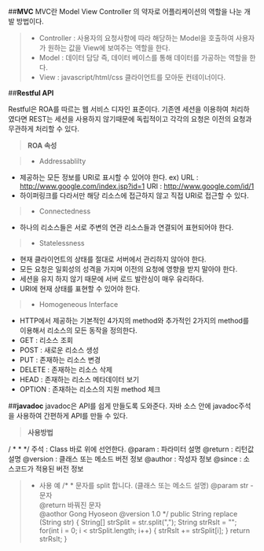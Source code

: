 ##**MVC**
MVC란 Model View Controller 의 약자로 어플리케이션의 역할을 나눈 개발 방법이다.
> * Controller : 사용자의 요청사항에 따라 해당하는 Model을 호출하여 사용자가 원하는 값을 View에 보여주는 역할을 한다.
> * Model : 데이터 담당 즉, 데이터 베이스를 통해 데이터를 가공하는 역할을 한다.
> * View : javascript/html/css 클라이언트를 모아둔 컨테이너이다.

##**Restful API**

Restful은 ROA를 따르는 웹 서비스 디자인 표준이다. 기존엔 세션을 이용하여 처리하였다면 REST는 세션을 사용하지 않기때문에 독립적이고 각각의 요청은 이전의 요청과 무관하게 처리할 수 있다.

>**ROA 속성**

>+ Addressablilty
 - 제공하는 모든 정보를 URI로 표시할 수 있어야 한다.
   ex) URL : http://www.google.com/index.jsp?id=1
       URI : http://www.google.com/id/1
 - 하이퍼링크를 다라서만 해당 리소스에 접근하지 않고 직접 URI로 접근할 수 있다.
 
>+ Connectedness
 - 하나의 리소스들은 서로 주변의 연관 리소스들과 연결되어 표현되어야 한다.

>+ Statelessness
 - 현재 클라이언트의 상태를 절대로 서버에서 관리하지 않아야 한다.
 - 모든 요청은 일회성의 성격을 가지며 이전의 요청에 영향을 받지 말아야 한다.
 - 세션을 유지 하지 않기 때문에 서버 로드 발란싱이 매우 유리하다.
 - URI에 현재 상태를 표현할 수 있어야 한다.

>+ Homogeneous Interface
 - HTTP에서 제공하는 기본적인 4가지의 method와 추가적인 2가지의 method를 이용해서 리소스의 모든 동작을 정의한다.
 -  GET : 리소스 조회
 -  POST : 새로운 리소스 생성
 -  PUT : 존재하는 리소스 변경
 -  DELETE : 존재하는 리소스 삭제
 -  HEAD : 존재하는 리소스 메타데이터 보기
 -  OPTION : 존재하는 리소스의 지원 method 체크

##**javadoc**
javadoc은 API를 쉽게 만들도록 도와준다. 자바 소스 안에 javadoc주석을 사용하여 간편하게 API를 만들 수 있다.

>**사용방법**
>
/ * *            */ 주석 : Class 바로 위에 선언한다.
@param : 파라미터 설명
@return : 리턴값 설명
@version : 클래스 또는 메소드 버전 정보
@author : 작성자 정보
@since : 소스코드가 적용된 버전 정보

>* 사용 예
/* *
   문자를 split 합니다. (클래스 또는 메소드 설명)
   @param str - 문자    
   @return 바꿔진 문자    
   @aothor Gong Hyoseon
   @version 1.0
  */
  public String replace (String str) {
        String[] strSplit = str.split(",");
	String strRslt = "";
	for(int i = 0; i < strSplit.length; i++) {
		strRslt += strSplit[i];
	}
	return strRslt;
}